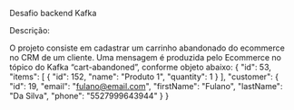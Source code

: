 Desafio backend Kafka

Descrição:

O projeto consiste em cadastrar um carrinho abandonado do ecommerce no CRM de um cliente. Uma mensagem é produzida pelo Ecommerce no tópico do Kafka “cart-abandoned”, conforme objeto abaixo:
{
  "id": 53,
  "items": [
    {
      "id": 152,
      "name": "Produto 1",
      "quantity": 1
    }
  ],
  "customer": {
    "id": 19,
    "email": "fulano@email.com",
    "firstName": "Fulano",
    "lastName": "Da Silva",
    "phone": "5527999643944"
  }
}
